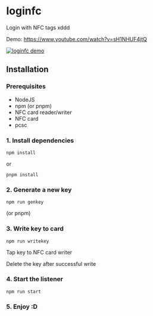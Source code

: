 # loginfc

Login with NFC tags xddd

Demo: https://www.youtube.com/watch?v=sH1NHUF4jtQ

[![loginfc demo](https://img.youtube.com/vi/sH1NHUF4jtQ/0.jpg)](https://www.youtube.com/watch?v=sH1NHUF4jtQ)

## Installation

### Prerequisites
 - NodeJS
 - npm (or pnpm)
 - NFC card reader/writer
 - NFC card
 - pcsc

### 1. Install dependencies

```
npm install
```

or

```
pnpm install
```

### 2. Generate a new key

```
npm run genkey
```

(or pnpm)

### 3. Write key to card

```
npm run writekey
```

Tap key to NFC card writer

Delete the key after successful write

### 4. Start the listener

```
npm run start
```

### 5. Enjoy :D
